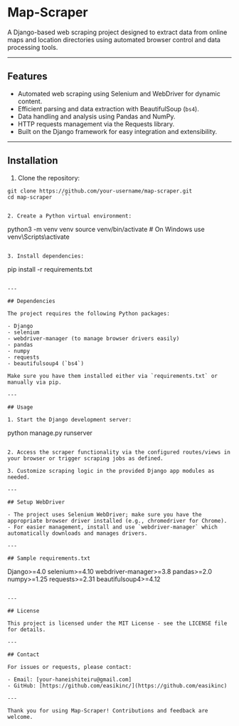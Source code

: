 # Map-Scraper

A Django-based web scraping project designed to extract data from online maps and location directories using automated browser control and data processing tools.

---

## Features

- Automated web scraping using Selenium and WebDriver for dynamic content.
- Efficient parsing and data extraction with BeautifulSoup (`bs4`).
- Data handling and analysis using Pandas and NumPy.
- HTTP requests management via the Requests library.
- Built on the Django framework for easy integration and extensibility.

---

## Installation

1. Clone the repository:

```
git clone https://github.com/your-username/map-scraper.git
cd map-scraper   ```


2. Create a Python virtual environment:
```
python3 -m venv venv
source venv/bin/activate # On Windows use venv\Scripts\activate
```

3. Install dependencies:
```
pip install -r requirements.txt
```

---

## Dependencies

The project requires the following Python packages:

- Django
- selenium
- webdriver-manager (to manage browser drivers easily)
- pandas
- numpy
- requests
- beautifulsoup4 (`bs4`)

Make sure you have them installed either via `requirements.txt` or manually via pip.

---

## Usage

1. Start the Django development server:
```
python manage.py runserver
```

2. Access the scraper functionality via the configured routes/views in your browser or trigger scraping jobs as defined.

3. Customize scraping logic in the provided Django app modules as needed.

---

## Setup WebDriver

- The project uses Selenium WebDriver; make sure you have the appropriate browser driver installed (e.g., chromedriver for Chrome).
- For easier management, install and use `webdriver-manager` which automatically downloads and manages drivers.

---

## Sample requirements.txt
```
Django>=4.0
selenium>=4.10
webdriver-manager>=3.8
pandas>=2.0
numpy>=1.25
requests>=2.31
beautifulsoup4>=4.12
```

---

## License

This project is licensed under the MIT License - see the LICENSE file for details.

---

## Contact

For issues or requests, please contact:

- Email: [your-haneishiteiru@gmail.com]
- GitHub: [https://github.com/easikinc/](https://github.com/easikinc)

---

Thank you for using Map-Scraper! Contributions and feedback are welcome.





